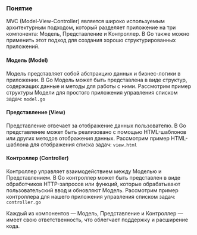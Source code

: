 ### Понятие

MVC (Model-View-Controller) является широко используемым архитектурным подходом, который разделяет приложение на три 
компонента: Модель, Представление и Контроллер. В Go также можно применить этот подход для создания хорошо 
структурированных приложений.

#### Модель (Model)

Модель представляет собой абстракцию данных и бизнес-логики в приложении. В Go Модель может быть представлена в виде 
структур, содержащих данные и методы для работы с ними. Рассмотрим пример структуры Модели для простого приложения 
управления списком задач: `model.go`

#### Представление (View)

Представление отвечает за отображение данных пользователю. В Go представление может быть реализовано с помощью 
HTML-шаблонов или других методов отображения данных. Рассмотрим пример HTML-шаблона для отображения списка 
задач: `view.html`

#### Контроллер (Controller)

Контроллер управляет взаимодействием между Моделью и Представлением. В Go контроллер может быть представлен в виде 
обработчиков HTTP-запросов или функций, которые обрабатывают пользовательский ввод и обновляют Модель. Рассмотрим 
пример контроллера для нашего приложения управления списком задач: `controller.go`   

Каждый из компонентов — Модель, Представление и Контроллер — имеет свою ответственность, что облегчает поддержку и 
расширение кода.